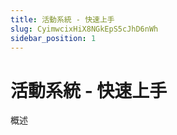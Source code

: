 ```yaml
---
title: 活動系統 - 快速上手
slug: CyimwcixHiX8NGkEpS5cJhD6nWh
sidebar_position: 1
---
```



# 活動系統 - 快速上手

概述

